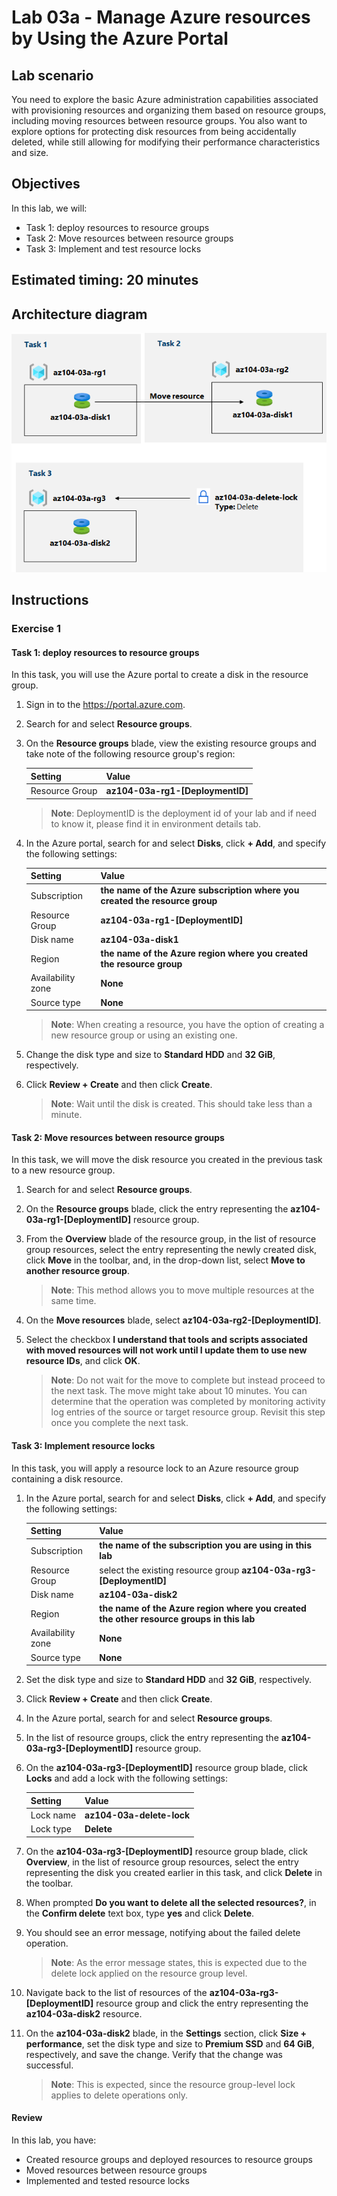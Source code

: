 # Lab 03a - Manage Azure resources by Using the Azure Portal

## Lab scenario

You need to explore the basic Azure administration capabilities associated with provisioning resources and organizing them based on resource groups, including moving resources between resource groups. You also want to explore options for protecting disk resources from being accidentally deleted, while still allowing for modifying their performance characteristics and size.

## Objectives

In this lab, we will:

+ Task 1: deploy resources to resource groups
+ Task 2: Move resources between resource groups
+ Task 3: Implement and test resource locks

## Estimated timing: 20 minutes

## Architecture diagram
![image](../media/lab03a.png)

## Instructions

### Exercise 1

#### Task 1: deploy resources to resource groups

In this task, you will use the Azure portal to create a disk in the resource group.

1. Sign in to the https://portal.azure.com.

1. Search for and select **Resource groups**. 

1. On the **Resource groups** blade, view the existing resource groups and take note of the following resource group's region:

    |Setting|          Value|
    |---|---|
    |Resource Group|  **az104-03a-rg1-[DeploymentID]**|

   >**Note**: DeploymentID is the deployment id of your lab and if need to know it, please find it in environment details tab.

1. In the Azure portal, search for and select **Disks**, click **+ Add**, and specify the following settings:

    |Setting |              Value|
    |---|---|
    |Subscription |         **the name of the Azure subscription where you created the resource group** |
    |Resource Group |       **az104-03a-rg1-[DeploymentID]** |
    |Disk name |            **az104-03a-disk1** |
    |Region |               **the name of the Azure region where you created the resource group** |
    |Availability zone |    **None** |
    |Source type |          **None** |

    >**Note**: When creating a resource, you have the option of creating a new resource group or using an existing one.

1. Change the disk type and size to **Standard HDD** and **32 GiB**, respectively.

1. Click **Review + Create** and then click **Create**.

    >**Note**: Wait until the disk is created. This should take less than a minute.

#### Task 2: Move resources between resource groups 

In this task, we will move the disk resource you created in the previous task to a new resource group. 

1. Search for and select **Resource groups**. 

1. On the **Resource groups** blade, click the entry representing the **az104-03a-rg1-[DeploymentID]** resource group.

1. From the **Overview** blade of the resource group, in the list of resource group resources, select the entry representing the newly created disk, click **Move** in the toolbar, and, in the drop-down list, select **Move to another resource group**.

    >**Note**: This method allows you to move multiple resources at the same time. 

1. On the **Move resources** blade, select **az104-03a-rg2-[DeploymentID]**.

1. Select the checkbox **I understand that tools and scripts associated with moved resources will not work until I update them to use new resource IDs**, and click **OK**.

    >**Note**: Do not wait for the move to complete but instead proceed to the next task. The move might take about 10 minutes. You can determine that the operation was completed by monitoring activity log entries of the source or target resource group. Revisit this step once you complete the next task.

#### Task 3: Implement resource locks

In this task, you will apply a resource lock to an Azure resource group containing a disk resource.

1. In the Azure portal, search for and select **Disks**, click **+ Add**, and specify the following settings:

    |Setting|           Value|
    |---|---|
    |Subscription|           **the name of the subscription you are using in this lab** |
    |Resource Group|         select the existing resource group **az104-03a-rg3-[DeploymentID]** |
    |Disk name|              **az104-03a-disk2** |
    |Region|                 **the name of the Azure region where you created the other resource groups in this lab** |
    |Availability zone|      **None** |
    |Source type|            **None** |

1. Set the disk type and size to **Standard HDD** and **32 GiB**, respectively.

1. Click **Review + Create** and then click **Create**.

1. In the Azure portal, search for and select **Resource groups**. 

1. In the list of resource groups, click the entry representing the **az104-03a-rg3-[DeploymentID]** resource group.

1. On the **az104-03a-rg3-[DeploymentID]** resource group blade, click **Locks** and add a lock with the following settings:

    |Setting|     Value|
    |---|---|
    |Lock name|  **az104-03a-delete-lock** |
    |Lock type|  **Delete** |

1. On the **az104-03a-rg3-[DeploymentID]** resource group blade, click **Overview**, in the list of resource group resources, select the entry representing the disk you created earlier in this task, and click **Delete** in the toolbar. 

1. When prompted **Do you want to delete all the selected resources?**, in the **Confirm delete** text box, type **yes** and click **Delete**.

1. You should see an error message, notifying about the failed delete operation. 

    >**Note**: As the error message states, this is expected due to the delete lock applied on the resource group level.

1. Navigate back to the list of resources of the **az104-03a-rg3-[DeploymentID]** resource group and click the entry representing the **az104-03a-disk2** resource. 

1. On the **az104-03a-disk2** blade, in the **Settings** section, click **Size + performance**, set the disk type and size to **Premium SSD** and **64 GiB**, respectively, and save the change. Verify that the change was successful.

    >**Note**: This is expected, since the resource group-level lock applies to delete operations only. 

#### Review

In this lab, you have:

- Created resource groups and deployed resources to resource groups
- Moved resources between resource groups
- Implemented and tested resource locks
